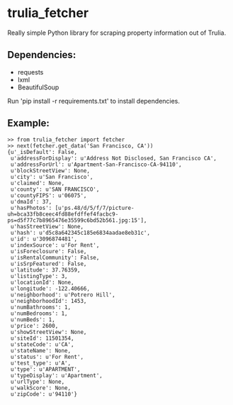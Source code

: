 trulia_fetcher
==============

Really simple Python library for scraping property information out of Trulia.

Dependencies:
-------------

* requests
* lxml
* BeautifulSoup

Run 'pip install -r requirements.txt' to install dependencies.

Example:
--------

    >> from trulia_fetcher import fetcher
    >> next(fetcher.get_data('San Francisco, CA'))
    {u'_isDefault': False,
     u'addressForDisplay': u'Address Not Disclosed, San Francisco CA',
     u'addressForUrl': u'Apartment-San-Francisco-CA-94110',
     u'blockStreetView': None,
     u'city': u'San Francisco',
     u'claimed': None,
     u'county': u'SAN FRANCISCO',
     u'countyFIPS': u'06075',
     u'dmaId': 37,
     u'hasPhotos': [u'ps.48/d/5/f/7/picture-uh=bca33fb8ceec4fd88efdffef4facbc9-ps=d5f77c7b8965476e35599c6bd52b561.jpg:15'],
     u'hasStreetView': None,
     u'hash': u'd5c8a642345c185e6834aadae8eb31c',
     u'id': u'3096874481',
     u'indexSource': u'For Rent',
     u'isForeclosure': False,
     u'isRentalCommunity': False,
     u'isSrpFeatured': False,
     u'latitude': 37.76359,
     u'listingType': 3,
     u'locationId': None,
     u'longitude': -122.40666,
     u'neighborhood': u'Potrero Hill',
     u'neighborhoodId': 1453,
     u'numBathrooms': 1,
     u'numBedrooms': 1,
     u'numBeds': 1,
     u'price': 2600,
     u'showStreetView': None,
     u'siteId': 11501354,
     u'stateCode': u'CA',
     u'stateName': None,
     u'status': u'For Rent',
     u'test_type': u'A',
     u'type': u'APARTMENT',
     u'typeDisplay': u'Apartment',
     u'urlType': None,
     u'walkScore': None,
     u'zipCode': u'94110'}
